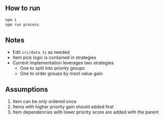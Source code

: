 ## How to run

```sh
npm i
npm run process
```

## Notes

- Edit `src/data.ts` as needed
- Item pick logic is contained in strategies
- Current implementation leverages two strategies
  - One to split into priority groups
  - One to order groups by most value gain

## Assumptions

1. Item can be only ordered once
2. Items with higher priority gain should added first
3. Item dependencies with lower priority score are added with the parent
